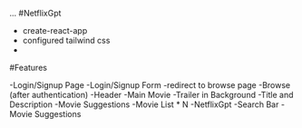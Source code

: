 ...
#NetflixGpt

- create-react-app
- configured tailwind css
-

#Features

-Login/Signup Page
    -Login/Signup Form
    -redirect to browse page
-Browse (after authentication)
    -Header
    -Main Movie
        -Trailer in Background
        -Title and Description
        -Movie Suggestions
            -Movie List * N
-NetflixGpt
    -Search Bar
    -Movie Suggestions

